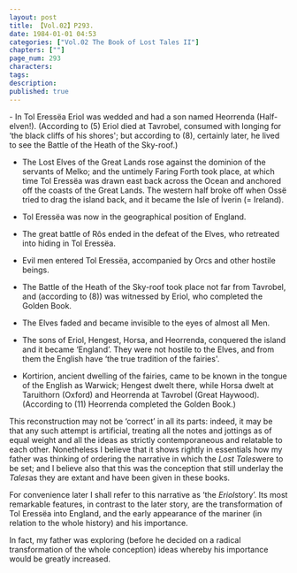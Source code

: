 ```yaml
---
layout: post
title: 【Vol.02】P293.
date: 1984-01-01 04:53
categories: ["Vol.02 The Book of Lost Tales II"]
chapters: [""]
page_num: 293
characters: 
tags: 
description: 
published: true
---
```


<p style="text-indent: 0;">
-   In Tol Eressëa Eriol was wedded and had a son named Heorrenda (Half-elven!). (According to (5) Eriol died at Tavrobel, consumed with longing for ‘the black cliffs of his shores'; but according to (8), certainly later, he lived to see the Battle of the Heath of the Sky-roof.)
</p>

-   The Lost Elves of the Great Lands rose against the dominion of the servants of Melko; and the untimely Faring Forth took place, at which time Tol Eressëa was drawn east back across the Ocean and anchored off the coasts of the Great Lands. The western half broke off when Ossë tried to drag the island back, and it became the Isle of Íverin (= Ireland).

-   Tol Eressëa was now in the geographical position of England.

-   The great battle of Rôs ended in the defeat of the Elves, who retreated into hiding in Tol Eressëa.

-   Evil men entered Tol Eressëa, accompanied by Orcs and other hostile beings.

-   The Battle of the Heath of the Sky-roof took place not far from Tavrobel, and (according to (8)) was witnessed by Eriol, who completed the Golden Book.

-   The Elves faded and became invisible to the eyes of almost all Men.

-   The sons of Eriol, Hengest, Horsa, and Heorrenda, conquered the island and it became ‘England’. They were not hostile to the Elves, and from them the English have ‘the true tradition of the fairies'.

-   Kortirion, ancient dwelling of the fairies, came to be known in the tongue of the English as Warwick; Hengest dwelt there, while Horsa dwelt at Taruithorn (Oxford) and Heorrenda at Tavrobel (Great Haywood). (According to (11) Heorrenda completed the Golden Book.)

This reconstruction may not be ‘correct’ in all its parts: indeed, it may be that any such attempt is artificial, treating all the notes and jottings as of equal weight and all the ideas as strictly contemporaneous and relatable to each other. Nonetheless I believe that it shows rightly in essentials how my father was thinking of ordering the narrative in which the <I>Lost Tales</I>were to be set; and I believe also that this was the conception that still underlay the <I>Tales</I>as they are extant and have been given in these books.

For convenience later I shall refer to this narrative as ‘the <I>Eriol</I>story’. Its most remarkable features, in contrast to the later story, are the transformation of Tol Eressëa into England, and the early appearance of the mariner (in relation to the whole history) and his importance.

In fact, my father was exploring (before he decided on a radical transformation of the whole conception) ideas whereby his importance would be greatly increased.


